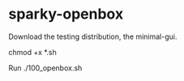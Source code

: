 # sparky-openbox

Download the testing distribution, the minimal-gui.

chmod +x *.sh

Run ./100_openbox.sh

